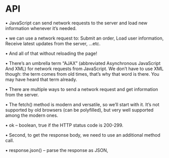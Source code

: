 # API

•	JavaScript can send network requests to the server and load new information whenever it’s needed.

•	we can use a network request to:
Submit an order,
Load user information,
Receive latest updates from the server,
…etc.

•	And all of that without reloading the page!

•	There’s an umbrella term “AJAX” (abbreviated Asynchronous JavaScript And XML) for network requests from JavaScript. We don’t have to use XML though: the term comes from old times, that’s why that word is there. You may have heard that term already.

•	There are multiple ways to send a network request and get information from the server.

•	The fetch() method is modern and versatile, so we’ll start with it. It’s not supported by old browsers (can be polyfilled), but very well supported among the modern ones.

•	ok – boolean, true if the HTTP status code is 200-299.

•	Second, to get the response body, we need to use an additional method call.

•	response.json() – parse the response as JSON,

